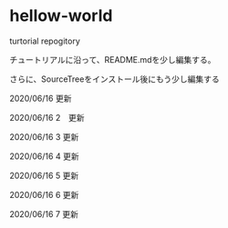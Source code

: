 # hellow-world
turtorial repogitory

チュートリアルに沿って、README.mdを少し編集する。

さらに、SourceTreeをインストール後にもう少し編集する

2020/06/16 更新

2020/06/16 2　更新

2020/06/16 3 更新

2020/06/16 4 更新

2020/06/16 5 更新

2020/06/16 6 更新

2020/06/16 7 更新
